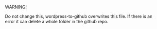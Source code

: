 WARNING! 

Do not change this, wordpress-to-github overwrites this file. If there is an error it can delete a whole folder in the github repo.